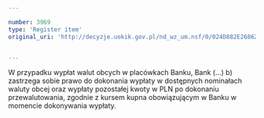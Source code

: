 ```yaml
---

number: 3969
type: 'Register item'
original_uri: 'http://decyzje.uokik.gov.pl/nd_wz_um.nsf/0/024D882E26862C10C1257AB7002DBD7E?OpenDocument'


---
```


W przypadku wypłat walut obcych w placówkach Banku, Bank (...) b) zastrzega sobie prawo do dokonania wypłaty w dostępnych nominałach waluty obcej oraz wypłaty pozostałej kwoty w PLN po dokonaniu przewalutowania, zgodnie z kursem kupna obowiązującym w Banku w momencie dokonywania wypłaty.
